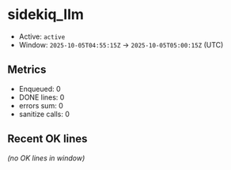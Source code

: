 # sidekiq_llm

- Active: `active`
- Window: `2025-10-05T04:55:15Z` → `2025-10-05T05:00:15Z` (UTC)

## Metrics
- Enqueued: 0
- DONE lines: 0
- errors sum: 0
- sanitize calls: 0

## Recent OK lines
_(no OK lines in window)_

